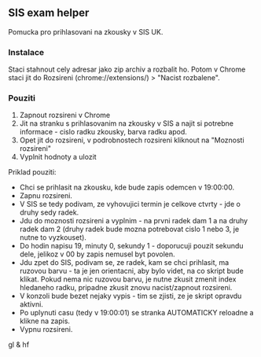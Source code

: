 ## SIS exam helper
Pomucka pro prihlasovani na zkousky v SIS UK.

### Instalace
Staci stahnout cely adresar jako zip archiv a rozbalit ho.
Potom v Chrome staci jit do Rozsireni (chrome://extensions/) > "Nacist rozbalene".

### Pouziti
1. Zapnout rozsireni v Chrome
2. Jit na stranku s prihlasovanim na zkousky v SIS a najit si potrebne informace - cislo radku zkousky, barva radku apod.
3. Opet jit do rozsireni, v podrobnostech rozsireni kliknout na "Moznosti rozsireni"
4. Vyplnit hodnoty a ulozit

Priklad pouziti:
- Chci se prihlasit na zkousku, kde bude zapis odemcen v 19:00:00.
- Zapnu rozsireni.
- V SIS se tedy podivam, ze vyhovujici termin je celkove ctvrty - jde o druhy sedy radek.
- Jdu do moznosti rozsireni a vyplnim - na prvni radek dam 1 a na druhy radek dam 2 (druhy radek bude mozna potrebovat cislo 1 nebo 3, je nutne to vyzkouset).
- Do hodin napisu 19, minuty 0, sekundy 1 - doporucuji pouzit sekundu dele, jelikoz v 00 by zapis nemusel byt povolen.
- Jdu zpet do SIS, podivam se, ze radek, kam se chci prihlasit, ma ruzovou barvu - ta je jen orientacni, aby bylo videt, na co skript bude klikat. Pokud nema nic ruzovou barvu, je nutne zkusit zmenit index hledaneho radku, pripadne zkusit znovu nacist/zapnout rozsireni.
- V konzoli bude bezet nejaky vypis - tim se zjisti, ze je skript opravdu aktivni.
- Po uplynuti casu (tedy v 19:00:01) se stranka AUTOMATICKY reloadne a klikne na zapis.
- Vypnu rozsireni.

gl & hf